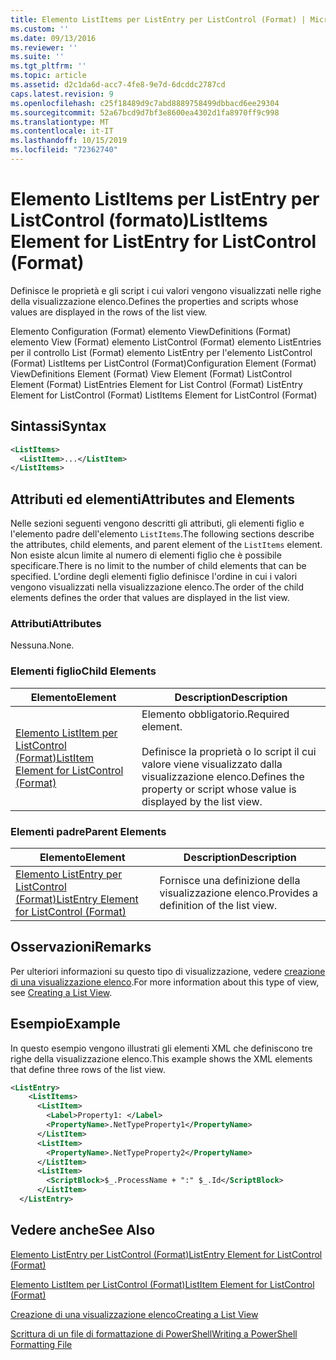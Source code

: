 ```yaml
---
title: Elemento ListItems per ListEntry per ListControl (Format) | Microsoft Docs
ms.custom: ''
ms.date: 09/13/2016
ms.reviewer: ''
ms.suite: ''
ms.tgt_pltfrm: ''
ms.topic: article
ms.assetid: d2c1da6d-acc7-4fe8-9e7d-6dcddc2787cd
caps.latest.revision: 9
ms.openlocfilehash: c25f18489d9c7abd8889758499dbbacd6ee29304
ms.sourcegitcommit: 52a67bcd9d7bf3e8600ea4302d1fa8970ff9c998
ms.translationtype: MT
ms.contentlocale: it-IT
ms.lasthandoff: 10/15/2019
ms.locfileid: "72362740"
---
```

# <a name="listitems-element-for-listentry-for-listcontrol-format"></a><span data-ttu-id="64104-102">Elemento ListItems per ListEntry per ListControl (formato)</span><span class="sxs-lookup"><span data-stu-id="64104-102">ListItems Element for ListEntry for ListControl (Format)</span></span>

<span data-ttu-id="64104-103">Definisce le proprietà e gli script i cui valori vengono visualizzati nelle righe della visualizzazione elenco.</span><span class="sxs-lookup"><span data-stu-id="64104-103">Defines the properties and scripts whose values are displayed in the rows of the list view.</span></span>

<span data-ttu-id="64104-104">Elemento Configuration (Format) elemento ViewDefinitions (Format) elemento View (Format) elemento ListControl (Format) elemento ListEntries per il controllo List (Format) elemento ListEntry per l'elemento ListControl (Format) ListItems per ListControl (Format)</span><span class="sxs-lookup"><span data-stu-id="64104-104">Configuration Element (Format) ViewDefinitions Element (Format) View Element (Format) ListControl Element (Format) ListEntries Element for List Control (Format) ListEntry Element for ListControl (Format) ListItems Element for ListControl (Format)</span></span>

## <a name="syntax"></a><span data-ttu-id="64104-105">Sintassi</span><span class="sxs-lookup"><span data-stu-id="64104-105">Syntax</span></span>

```xml
<ListItems>
  <ListItem>...</ListItem>
</ListItems>
```

## <a name="attributes-and-elements"></a><span data-ttu-id="64104-106">Attributi ed elementi</span><span class="sxs-lookup"><span data-stu-id="64104-106">Attributes and Elements</span></span>

<span data-ttu-id="64104-107">Nelle sezioni seguenti vengono descritti gli attributi, gli elementi figlio e l'elemento padre dell'elemento `ListItems`.</span><span class="sxs-lookup"><span data-stu-id="64104-107">The following sections describe the attributes, child elements, and parent element of the `ListItems` element.</span></span> <span data-ttu-id="64104-108">Non esiste alcun limite al numero di elementi figlio che è possibile specificare.</span><span class="sxs-lookup"><span data-stu-id="64104-108">There is no limit to the number of child elements that can be specified.</span></span> <span data-ttu-id="64104-109">L'ordine degli elementi figlio definisce l'ordine in cui i valori vengono visualizzati nella visualizzazione elenco.</span><span class="sxs-lookup"><span data-stu-id="64104-109">The order of the child elements defines the order that values are displayed in the list view.</span></span>

### <a name="attributes"></a><span data-ttu-id="64104-110">Attributi</span><span class="sxs-lookup"><span data-stu-id="64104-110">Attributes</span></span>

<span data-ttu-id="64104-111">Nessuna.</span><span class="sxs-lookup"><span data-stu-id="64104-111">None.</span></span>

### <a name="child-elements"></a><span data-ttu-id="64104-112">Elementi figlio</span><span class="sxs-lookup"><span data-stu-id="64104-112">Child Elements</span></span>

|<span data-ttu-id="64104-113">Elemento</span><span class="sxs-lookup"><span data-stu-id="64104-113">Element</span></span>|<span data-ttu-id="64104-114">Description</span><span class="sxs-lookup"><span data-stu-id="64104-114">Description</span></span>|
|-------------|-----------------|
|[<span data-ttu-id="64104-115">Elemento ListItem per ListControl (Format)</span><span class="sxs-lookup"><span data-stu-id="64104-115">ListItem Element for ListControl (Format)</span></span>](./listitem-element-for-listitems-for-listcontrol-format.md)|<span data-ttu-id="64104-116">Elemento obbligatorio.</span><span class="sxs-lookup"><span data-stu-id="64104-116">Required element.</span></span><br /><br /> <span data-ttu-id="64104-117">Definisce la proprietà o lo script il cui valore viene visualizzato dalla visualizzazione elenco.</span><span class="sxs-lookup"><span data-stu-id="64104-117">Defines the property or script whose value is displayed by the list view.</span></span>|

### <a name="parent-elements"></a><span data-ttu-id="64104-118">Elementi padre</span><span class="sxs-lookup"><span data-stu-id="64104-118">Parent Elements</span></span>

|<span data-ttu-id="64104-119">Elemento</span><span class="sxs-lookup"><span data-stu-id="64104-119">Element</span></span>|<span data-ttu-id="64104-120">Description</span><span class="sxs-lookup"><span data-stu-id="64104-120">Description</span></span>|
|-------------|-----------------|
|[<span data-ttu-id="64104-121">Elemento ListEntry per ListControl (Format)</span><span class="sxs-lookup"><span data-stu-id="64104-121">ListEntry Element for ListControl (Format)</span></span>](./listentry-element-for-listcontrol-format.md)|<span data-ttu-id="64104-122">Fornisce una definizione della visualizzazione elenco.</span><span class="sxs-lookup"><span data-stu-id="64104-122">Provides a definition of the list view.</span></span>|

## <a name="remarks"></a><span data-ttu-id="64104-123">Osservazioni</span><span class="sxs-lookup"><span data-stu-id="64104-123">Remarks</span></span>

<span data-ttu-id="64104-124">Per ulteriori informazioni su questo tipo di visualizzazione, vedere [creazione di una visualizzazione elenco](./creating-a-list-view.md).</span><span class="sxs-lookup"><span data-stu-id="64104-124">For more information about this type of view, see [Creating a List View](./creating-a-list-view.md).</span></span>

## <a name="example"></a><span data-ttu-id="64104-125">Esempio</span><span class="sxs-lookup"><span data-stu-id="64104-125">Example</span></span>

<span data-ttu-id="64104-126">In questo esempio vengono illustrati gli elementi XML che definiscono tre righe della visualizzazione elenco.</span><span class="sxs-lookup"><span data-stu-id="64104-126">This example shows the XML elements that define three rows of the list view.</span></span>

```xml
<ListEntry>
    <ListItems>
      <ListItem>
        <Label>Property1: </Label>
        <PropertyName>.NetTypeProperty1</PropertyName>
      </ListItem>
      <ListItem>
        <PropertyName>.NetTypeProperty2</PropertyName>
      </ListItem>
      <ListItem>
        <ScriptBlock>$_.ProcessName + ":" $_.Id</ScriptBlock>
      </ListItem>
  </ListEntry>
```

## <a name="see-also"></a><span data-ttu-id="64104-127">Vedere anche</span><span class="sxs-lookup"><span data-stu-id="64104-127">See Also</span></span>

[<span data-ttu-id="64104-128">Elemento ListEntry per ListControl (Format)</span><span class="sxs-lookup"><span data-stu-id="64104-128">ListEntry Element for ListControl (Format)</span></span>](./listentry-element-for-listcontrol-format.md)

[<span data-ttu-id="64104-129">Elemento ListItem per ListControl (Format)</span><span class="sxs-lookup"><span data-stu-id="64104-129">ListItem Element for ListControl (Format)</span></span>](./listitem-element-for-listitems-for-listcontrol-format.md)

[<span data-ttu-id="64104-130">Creazione di una visualizzazione elenco</span><span class="sxs-lookup"><span data-stu-id="64104-130">Creating a List View</span></span>](./creating-a-list-view.md)

[<span data-ttu-id="64104-131">Scrittura di un file di formattazione di PowerShell</span><span class="sxs-lookup"><span data-stu-id="64104-131">Writing a PowerShell Formatting File</span></span>](./writing-a-powershell-formatting-file.md)
